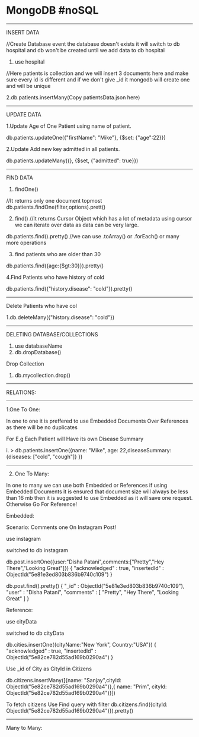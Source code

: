 # MongoDB #noSQL

************************************************************************************************************
INSERT DATA

//Create Database event the database doesn't exists it will switch to db hospital and db won't be created until we add data to db hospital

1. use hospital

//Here patients is collection and we will insert 3 documents here and make sure every id is different and if we don't give _id it mongodb will create one and will be unique

2.db.patients.insertMany(Copy patientsData.json here)

*************************************************************************************************************
UPDATE DATA

1.Update Age of One Patient using name of patient.

  db.patients.updateOne({"firstName": "Mike"}, {$set: {"age":22}})

2.Update Add new key admitted in all patients.

   db.patients.updateMany({}, {$set, {"admitted": true}})

**************************************************************************************************************

FIND DATA

1. findOne() 

  //It returns only one document topmost
    db.patients.findOne(filter,options).prett()
    
2. find()
  //It returns Cursor Object which has a lot of metadata using cursor we can iterate over data as data can be very large.
  
  db.patients.find().pretty()
  //we can use .toArray() or .forEach()  or many more operations 
  
3. find patients who are older than 30

  db.patients.find({age:{$gt:30}}).pretty() 

4.Find Patients who have history of cold

 db.patients.find({"history.disease": "cold"}).pretty()
 
 *****************************************************************************************************************
 
 Delete Patients who have col
 
 1.db.deleteMany({"history.disease": "cold"})
 
 
 *******************************************************************************************************************
 
DELETING DATABASE/COLLECTIONS
 
 1. use databaseName
 2. db.dropDatabase()
 
 Drop Collection
 
 1. db.mycollection.drop()


*************************************************************************************************************************
RELATIONS:
*************************************************************************************************************************
1.One To One:

In one to one it is preffered to use Embedded Documents Over References as there will be no duplicates

For E.g Each Patient will Have its own Disease Summary

i.  > db.patients.insertOne({name: "Mike", age: 22,diseaseSummary: {diseases: ["cold", "cough"]} })

*************************************************************************************************************************
2. One To Many:

In one to many we can use both Embedded or References if using Embedded Documents it is ensured that document size will always be less 
than 16 mb then it is suggested to use Embedded as it will save one request.
Otherwise Go For Reference!

Embedded:

Scenario: Comments one On Instagram Post!

use instagram

switched to db instagram

db.post.insertOne({user:"Disha Patani",comments:["Pretty","Hey There","Looking Great"]})
{
        "acknowledged" : true,
        "insertedId" : ObjectId("5e81e3ed803b836b9740c109")
}

 db.post.find().pretty()
{
        "_id" : ObjectId("5e81e3ed803b836b9740c109"),
        "user" : "Disha Patani",
        "comments" : [
                "Pretty",
                "Hey There",
                "Looking Great"
        ]
}

Reference:

use cityData

switched to db cityData

db.cities.insertOne({cityName:"New York", Country:"USA"})
{
        "acknowledged" : true,
        "insertedId" : ObjectId("5e82ce782d55ad169b0290a4")
}

Use _id of City as CityId in Citizens

 db.citizens.insertMany([{name: "Sanjay",cityId: ObjectId("5e82ce782d55ad169b0290a4")},{ name: "Prim", cityId: ObjectId("5e82ce782d55ad169b0290a4")}])


To fetch citizens Use Find query with filter
db.citizens.find({cityId: ObjectId("5e82ce782d55ad169b0290a4")}).pretty()


*************************************************************************************************************

Many to Many:
